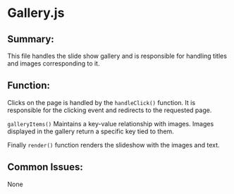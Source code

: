 # Gallery.js

## Summary: 
This file handles the slide show gallery and is responsible for handling
titles and images corresponding to it.

## Function: 
Clicks on the page is handled by the `handleClick()` function. It is responsible for the clicking event and redirects to the requested
page.

`galleryItems()` Maintains a key-value relationship with images. Images displayed
in the gallery return a specific key tied to them. 

Finally `render()` function renders the slideshow with the images and text.

## Common Issues: 
None